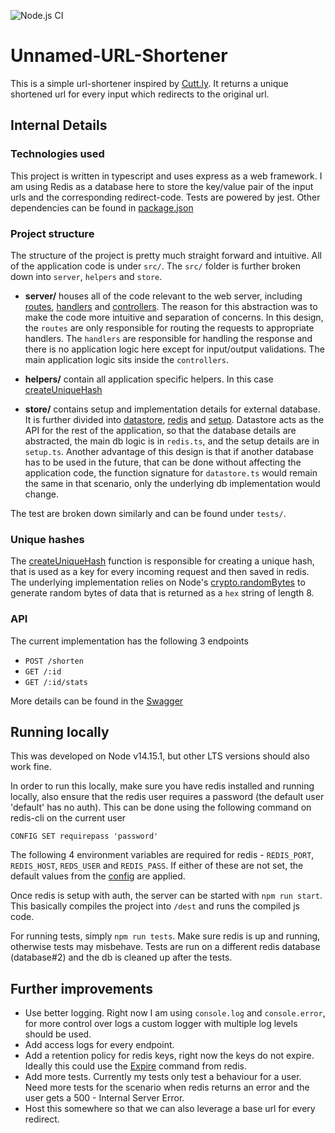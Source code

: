 ![Node.js CI](https://github.com/19shubham11/snowy-winter/workflows/Node.js%20CI/badge.svg?branch=main)

# Unnamed-URL-Shortener

This is a simple url-shortener inspired by [Cutt.ly](https://cutt.ly/). It returns a unique shortened url for every input which redirects to the original url.

## Internal Details

### Technologies used

This project is written in typescript and uses express as a web framework. I am using Redis as a database here to store the key/value pair of the input urls and the corresponding redirect-code. Tests are powered by jest.
Other dependencies can be found in [package.json](./package.json)

### Project structure

The structure of the project is pretty much straight forward and intuitive. All of the application code is under `src/`. The `src/` folder is further broken down into `server`, `helpers` and `store`.

- **server/** houses all of the code relevant to the web server, including [routes](/src/server/routes.ts), [handlers](/src/server/handlers.ts) and [controllers](/src/server/controllers.ts). The reason for this abstraction was to make the code more intuitive and separation of concerns. In this design, the `routes` are only responsible for routing the requests to appropriate handlers. The `handlers` are responsible for handling the response and there is no application logic here except for input/output validations. The main application logic sits inside the `controllers`.

- **helpers/** contain all application specific helpers. In this case [createUniqueHash](/src/helpers/hash.ts)

- **store/** contains setup and implementation details for external database. It is further divided into [datastore](/src/store/datastore.ts), [redis](/src/store/redis.ts) and [setup](/src/store/setup.ts). Datastore acts as the API for the rest of the application, so that the database details are abstracted, the main db logic is in `redis.ts`, and the setup details are in `setup.ts`. Another advantage of this design is that if another database has to be used in the future, that can be done without affecting the application code, the function signature for `datastore.ts` would remain the same in that scenario, only the underlying db implementation would change.

The test are broken down similarly and can be found under `tests/`. 

### Unique hashes

The [createUniqueHash](/src/helpers/hash.ts) function is responsible for creating a unique hash, that is used as a key for every incoming request and then saved in redis. The underlying implementation relies on Node's [crypto.randomBytes](https://nodejs.org/api/crypto.html#crypto_crypto_randombytes_size_callback) to generate random bytes of data that is returned as a `hex` string of length 8.

### API

The current implementation has the following 3 endpoints 
- `POST /shorten`
- `GET /:id`
- `GET /:id/stats`

More details can be found in the [Swagger](./swagger.yaml)


## Running locally

This was developed on Node v14.15.1, but other LTS versions should also work fine.

In order to run this locally, make sure you have redis installed and running locally, also ensure that the redis user requires a password (the default user 'default' has no auth). This can be done using the following command on redis-cli on the current user
```
CONFIG SET requirepass 'password'
``` 

The following 4 environment variables are required for redis - `REDIS_PORT`, `REDIS_HOST`, `REDS_USER` and `REDIS_PASS`. If either of these are not set, the default values from the [config](/src/config.ts) are applied.

Once redis is setup with auth, the server can be started with `npm run start`. This basically compiles the project into `/dest` and runs the compiled js code.

For running tests, simply `npm run tests`. Make sure redis is up and running, otherwise tests may misbehave. Tests are run on a different redis database (database#2) and the db is cleaned up after the tests.

## Further improvements

- Use better logging. Right now I am using `console.log` and `console.error`, for more control over logs a custom logger with multiple log levels should be used.
- Add access logs for every endpoint.
- Add a retention policy for redis keys, right now the keys do not expire. Ideally this could use the [Expire](https://redis.io/commands/expire) command from redis.
- Add more tests. Currently my tests only test a behaviour for a user. Need more tests for the scenario when redis returns an error and the user gets a 500 - Internal Server Error.
- Host this somewhere so that we can also leverage a base url for every redirect.
